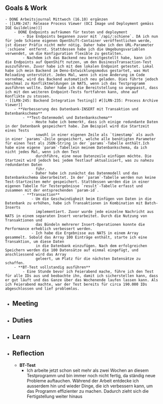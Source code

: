 ## Goals & Work
	- DONE Arbeitsjournal Mittwoch (16.10) ergänzen
	- [[LRN-247: Release Process Viewer (OCI Image und Deployment gemäss IGE Guildeline)]]
		- DONE Endpoints aufräumen für testen und deployment
			- Die Endpoints begannen zuvor mit `/api/:schiene`. DA ich nun für jede Schiene eigenen OpenShift-Container veröffentlichen werde, ist dieser Präfix nicht mehr nötig. Daher habe ich den URL-Parameter `:schiene` entfernt. Stattdessen habe ich die Umgebungsvariablen verwendet, um die Konfiguration flexible zu gestalten.
			- Nachdem ich das Backend neu bereitgestellt habe, kann ich die Endpoints auf OpenShift nutzen, um den BusinessTransaction-Test auszuführen. Zuvor habe ich mit dem lokalen Endpoint getestet. Lokal habe ich mein Backend im Deno-Entwicklungsmodus gestartet, was Hot Reloading unterstützt. Jedes Mal, wenn ich eine Änderung im Code vornehme, wird das Backend automatisch neu geladen. Dies führte jedoch manchmal zu Konfliktmeldungen im NATS, wenn ich das Testprogramm ausführen wollte. Daher habe ich die Bereitstellung so angepasst, dass ich mit den weiteren Endpoint-Tests fortfahren kann, ohne auf Konflikte zu stossen.
	- [[LRN-245: Backend Integration Testing]] #[[LRN-235: Process Archive Viewer]]
		- **Verbesserung des Datenbank-INSERT mit Transaktion und Datenbankschema**
			- **Test-Datenmodel und Datenbankschema**
				- Heute habe ich bemerkt, dass ich einige redundante Daten in der Datenbank gespeichert habe. Zum Beispiel wird die Startzeit eines Tests 
				  sowohl in einer eigenen Zeile als `timestamp` als auch in einer `params`-Zeile gespeichert, welche alle benötigten Parameter für einen Test als JSON-String in der `params`-Tabelle enthält.Ich habe eine eigene `param`-Tabellein meinem Datenbankschema, da ich nicht jedes Mal, wenn ich den Test 
				  durchführe, eine neue Datenzeile einfügen möchte. Die Startzeit wird jedoch bei jedem Testlauf aktualisiert, was zu nahezu redundanten Daten 
				  führ.
				- Daher habe ich zunächst das Datenmodell und das Datenbankschema überarbeitet. In der `param`-Tabelle werden nun keine Test-Startzeiten mehr gespeichert. Stattdessen werden die in einer eigenen Tabelle für Testergebnisse `result`-Tabelle erfasst und zusammen mit der entsprechenden `param-id`.
			- **Transaction**
				- Um die Geschwindigkeit beim Einfügen von Daten in die Datenbank zu erhöhen, habe ich Transaktionen in Kombination mit Batch-Inserts 
				  implementiert. Zuvor wurde jede einzelne Nachricht aus NATS in einem separaten Insert verarbeitet. Durch die Nutzung von Transaktionen und 
				  das Bündeln mehrerer Insert-Operationen konnte die Performance erheblich verbessert werden.
				- Ich habe die Ergebnisse aus NATS in einem Array gesammelt. Sobald das Array 100 Einträge enthält, starte ich eine Transaktion, um diese Daten 
				  in die Datenbank einzufügen. Nach dem erfolgreichen Speichern werden die 100 Datensätze auf einmal eingefügt, und anschliessend wird das Array 
				  geleert, um Platz für die nächsten Datensätze zu schaffen.
		- **BT-Test vollstandig ausführen**
			- Eine Stunde bevor ich Feierabend mache, führe ich den Test für alle IDs aus und beobachte ihn, damit ich sicherstellen kann, dass er gut läuft und das Ganze über das Wochenende laufen lassen kann. Als ich Feierabend machte, war der Test bereits für circa 190.000 IDs abgeschlossen und lief problemlos.
- ## Meeting
- ## Duties
- ## Learn
- ## Reflection
	- **BT-Test**
		- Ich arbeite jetzt schon seit mehr als zwei Wochen an diesem Testprogramm und bin immer noch nicht fertig, da ständig neue Probleme auftauchen. Während der Arbeit entdecke ich ausserdem hin und wieder Dinge, die ich verbessern kann, um das Programm effizienter zu machen. Dadurch zieht sich die Fertigstellung weiter hinaus